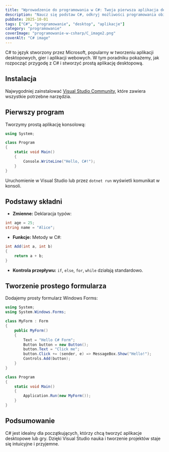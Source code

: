 ```yaml
---
title: "Wprowadzenie do programowania w C#: Twoja pierwsza aplikacja desktopowa"
description: "Naucz się podstaw C#, odkryj możliwości programowania obiektowego i zdobądź praktyczne umiejętności potrzebne do tworzenia aplikacji."
pubDate: 2025-10-01
tags: ["C#", "programowanie", "desktop", "aplikacje"]
category: "programowanie"
coverImage: "programowanie-w-csharp/C_image2.png"
coverAlt: "C# image"
---
```


C# to język stworzony przez Microsoft, popularny w tworzeniu aplikacji desktopowych, gier i aplikacji webowych. W tym poradniku pokażemy, jak rozpocząć przygodę z C# i stworzyć prostą aplikację desktopową.

## Instalacja
Najwygodniej zainstalować [Visual Studio Community](https://visualstudio.microsoft.com/), które zawiera wszystkie potrzebne narzędzia.

## Pierwszy program
Tworzymy prostą aplikację konsolową:

```csharp
using System;

class Program
{
    static void Main()
    {
        Console.WriteLine("Hello, C#!");
    }
}
```

Uruchomienie w Visual Studio lub przez `dotnet run` wyświetli komunikat w konsoli.

## Podstawy składni
- **Zmienne:** Deklaracja typów:

```csharp
int age = 25;
string name = "Alice";
```

- **Funkcje:** Metody w C#:

```csharp
int Add(int a, int b)
{
    return a + b;
}
```

- **Kontrola przepływu:** `if`, `else`, `for`, `while` działają standardowo.

## Tworzenie prostego formularza
Dodajemy prosty formularz Windows Forms:

```csharp
using System;
using System.Windows.Forms;

class MyForm : Form
{
    public MyForm()
    {
        Text = "Hello C# Form";
        Button button = new Button();
        button.Text = "Click me";
        button.Click += (sender, e) => MessageBox.Show("Hello!");
        Controls.Add(button);
    }
}

class Program
{
    static void Main()
    {
        Application.Run(new MyForm());
    }
}
```

## Podsumowanie
C# jest idealny dla początkujących, którzy chcą tworzyć aplikacje desktopowe lub gry. Dzięki Visual Studio nauka i tworzenie projektów staje się intuicyjne i przyjemne.